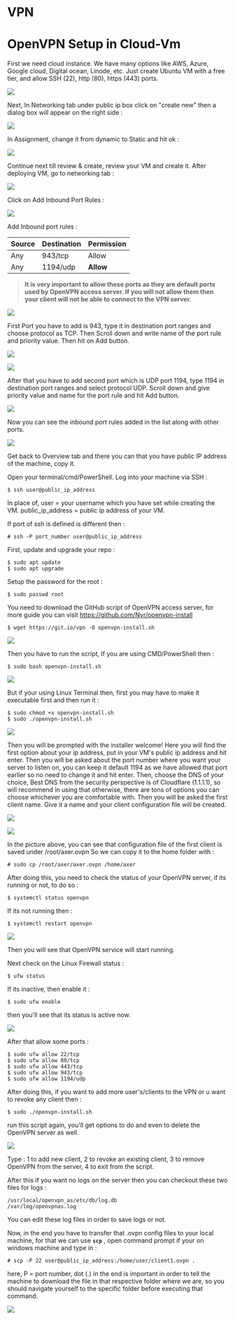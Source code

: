 # VPN

# OpenVPN Setup in Cloud-Vm

First we need cloud instance. We have many options like AWS, Azure, Google cloud, Digital ocean, Linode, etc. Just create Ubuntu VM with a free tier, and allow SSH (22), http (80), https (443) ports. 



![](https://i.imgur.com/XB68rIP.png)

Next, In Networking tab under public ip box click on "create new" then a dialog box will appear on the right side :



![](https://i.imgur.com/zQYVarq.png)



In Assignment, change it from dynamic to Static and hit ok :



![](https://i.imgur.com/6cTLVMr.png)



Continue next till review & create, review your VM and create it. After deploying VM, go to networking tab :



![](https://i.imgur.com/UHNnC4c.png)



Click on Add Inbound Port Rules :



![](https://i.imgur.com/2qPR2WV.png?1)



Add Inbound port rules :

| Source | Destination | Permission |
| ------ | ----------- | ---------- |
| Any    | 943/tcp     | Allow      |
| Any    | 1194/udp    | **Allow**  |

> **It is very important to allow these ports as they are default ports used by OpenVPN access server. If you will not allow them then your client will not be able to connect to the VPN server.**



![](https://i.imgur.com/WBOR8Ir.png)



First Port you have to add is 943, type it in destination port ranges and choose protocol as TCP. Then Scroll down and write name of the port rule and priority value. Then hit on Add button.



![](https://i.imgur.com/NFtNMfj.png)

![](https://i.imgur.com/JQD1Jtf.png)



After that you have to add second port which is UDP port 1194, type 1194 in destination port ranges and select protocol UDP. Scroll down and give priority value and name for the port rule and hit Add button.



![](https://i.imgur.com/cIfSIOV.png)



Now you can see the inbound port rules added in the list along with other ports.



![](https://i.imgur.com/mWSrchK.png)



Get back to Overview tab and there you can that you have public IP address of the machine, copy it.

Open your terminal/cmd/PowerShell.
Log into your machine via SSH :

```
$ ssh user@public_ip_address
```

In place of, 
user = your username which you have set while creating the VM.
public_ip_address = public ip address of your VM.

If port of ssh is defined is different then :

```
# ssh -P port_number user@public_ip_address
```

First, update and upgrade your repo :

```
$ sudo apt update
$ sudo apt upgrade
```

Setup the password for the root :

```
$ sudo passwd root
```

You need to download the GitHub script of OpenVPN access server, for more guide you can visit https://github.com/Nyr/openvpn-install 

```
$ wget https://git.io/vpn -O openvpn-install.sh
```

![](https://i.imgur.com/keqcm8I.png)

Then you have to run the script, If you are using CMD/PowerShell then :

```
$ sudo bash openvpn-install.sh
```

![](https://i.imgur.com/OuSSD7q.png)

But if your using Linux Terminal then, first you may have to make it executable first and then run it :

```
$ sudo chmod +x openvpn-install.sh
$ sudo ./openvpn-install.sh
```

![](https://i.imgur.com/eKOfKF8.png)



Then you will be prompted with the installer welcome!
Here you will find the first option about your ip address, put in your VM's public ip address and hit enter. Then you will be asked about the port number where you want your server to listen on, you can keep it default 1194 as we have allowed that port earlier so no need to change it and hit enter. Then, choose the DNS of your choice, Best DNS from the security perspective is of Cloudflare (1.1.1.1), so will recommend in using that otherwise, there are tons of options you can choose whichever you are comfortable with. Then you will be asked the first client name. Give it a name and your client configuration file will be created.

![](https://i.imgur.com/IzNxoD3.png)

![](https://i.imgur.com/ijpxPUf.png)



In the picture above, you can see that configuration file of the first client is saved under /root/axer.ovpn
So we can copy it to the home folder with :

```
# sudo cp /root/axer/axer.ovpn /home/axer
```

After doing this, you need to check the status of your OpenVPN server, if its running or not, to do so :

```
$ systemctl status openvpn
```

If its not running then :

```
$ systemctl restart openvpn
```

![](https://i.imgur.com/sDsucj0.png)

Then you will see that OpenVPN service will start running. 

Next check on the Linux Firewall status :

```
$ ufw status
```

If its inactive, then enable it :

```
$ sudo ufw enable
```

then you'll see that its status is active now.



![](https://i.imgur.com/F9fPp06.png)



After that allow some ports :

```
$ sudo ufw allow 22/tcp
$ sudo ufw allow 80/tcp
$ sudo ufw allow 443/tcp
$ sudo ufw allow 943/tcp
$ sudo ufw allow 1194/udp
```

After doing this, if you want to add more user's/clients to the VPN or u want to revoke any client then :

```
$ sudo ./openvpn-install.sh
```

run this script again, you'll get options to do and even to delete the OpenVPN server as well.



![](https://i.imgur.com/NeSSglE.png)

Type :
1 to add new client,
2 to revoke an existing client,
3 to remove OpenVPN from the server,
4 to exit from the script.

After this if you want no logs on the server then you can checkout these two files for logs :

```
/usr/local/openvpn_as/etc/db/log.db
/var/log/openvpnas.log
```

You can edit these log files in order to save logs or not.

Now, in the end you have to transfer that .ovpn config files to your local machine, for that we can use **`scp`** , open command prompt if your on windows machine and type in :

```
# scp -P 22 user@public_ip_address:/home/user/client1.ovpn .
```

here, P = port number, dot (.) in the end is important in order to tell the machine to download the file in that respective folder where we are, so you should navigate yourself to the specific folder before executing that command.

![](https://i.imgur.com/aF3gVoz.png)

